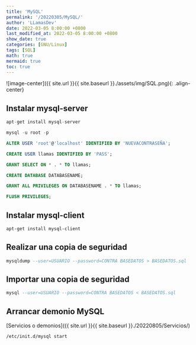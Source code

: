 ```yaml
---
title: 'MySQL'
permalink: '/20220305/MySQL/'
author: 'LLamasDev'
date: 2022-03-05 8:00:00 +0800
last_modified_at: 2022-03-05 8:00:00 +0800
show_date: true
categories: [GNU/Linux]
tags: [SQL]
math: true
mermaid: true
toc: true
---
```


![image-center]({{ site.url }}{{ site.baseurl }}./assets/img/SQL.png){: .align-center}

## Instalar mysql-server

```sql
apt-get install mysql-server

mysql -u root -p

ALTER USER 'root'@'localhost' IDENTIFIED BY 'NUEVACONTRASEÑA';

CREATE USER llamas IDENTIFIED BY 'PASS';

GRANT SELECT ON * . * TO llamas;

CREATE DATABASE DATABASENAME;

GRANT ALL PRIVILEGES ON DATABASENAME . * TO llamas;

FLUSH PRIVILEGES;
```

## Instalar mysql-client

```bash
apt-get install mysql-client
```

## Realizar una copia de seguridad

```sql
mysqldump --user=USUARIO --password=CONTRA BASEDATOS > BASEDATOS.sql
```

## Importar una copia de seguridad

```sql
mysql --user=USUARIO --password=CONTRA BASEDATOS < BASEDATOS.sql
```

## Arrancar demonio MySQL

[Servicios o demonios]({{ site.url }}{{ site.baseurl }}./20220805/Servicios/)
```bash
/etc/init.d/mysql start
```